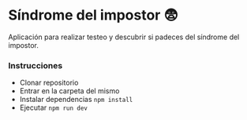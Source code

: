 # Síndrome del impostor 😨

Aplicación para realizar testeo y descubrir si padeces del síndrome del impostor.

### Instrucciones

- Clonar repositorio
- Entrar en la carpeta del mismo
- Instalar dependencias `npm install`
- Ejecutar `npm run dev`
